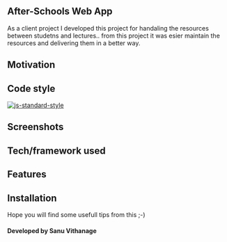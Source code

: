 ## After-Schools Web App
As a client project I developed this project for handaling the resources
between studetns and lectures..  from this project it was esier maintain the resources and delivering them in a better way.

## Motivation


## Code style
[![js-standard-style](https://img.shields.io/azure-devops/coverage/swellaby/opensource/25.svg)](https://google.com)
 
## Screenshots


## Tech/framework used


## Features


## Installation




Hope you will find some usefull tips from this ;-)

#### Developed by Sanu Vithanage


